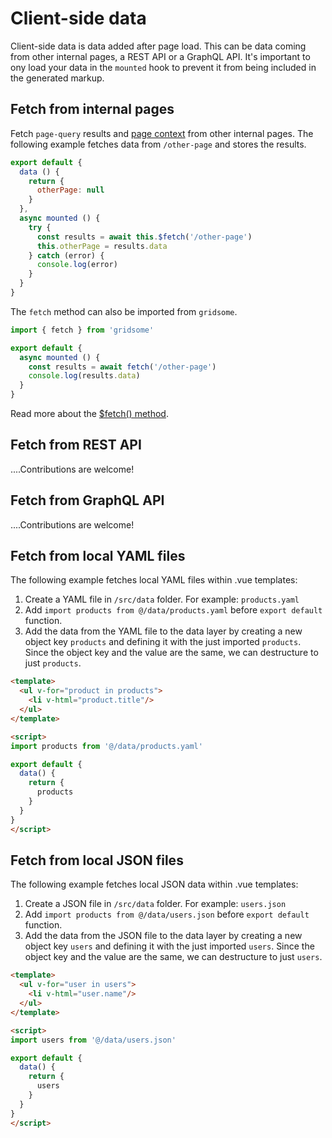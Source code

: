 # Client-side data

Client-side data is data added after page load. This can be data coming from other internal pages, a REST API or a GraphQL API. It's important to ony load your data in the `mounted` hook to prevent it from being included in the generated markup.

## Fetch from internal pages

Fetch `page-query` results and [page context](/docs/pages-api#the-page-context) from other internal pages. The following example fetches data from `/other-page` and stores the results.

```js
export default {
  data () {
    return {
      otherPage: null
    }
  },
  async mounted () {
    try {
      const results = await this.$fetch('/other-page')
      this.otherPage = results.data
    } catch (error) {
      console.log(error)
    }
  }
}
```

The `fetch` method can also be imported from `gridsome`.

```js
import { fetch } from 'gridsome'

export default {
  async mounted () {
    const results = await fetch('/other-page')
    console.log(results.data)
  }
}
```

Read more about the [$fetch() method](/docs/client-api#fetchpath).

## Fetch from REST API

....Contributions are welcome!

## Fetch from GraphQL API

....Contributions are welcome!

## Fetch from local YAML files

The following example fetches local YAML files within .vue templates:

1. Create a YAML file in `/src/data` folder. For example: `products.yaml`
2. Add `import products from @/data/products.yaml` before `export default` function.
3. Add the data from the YAML file to the data layer by creating a new object key `products` and defining it with the just imported `products`. Since the object key and the value are the same, we can destructure to just `products`.

```html
<template>
  <ul v-for="product in products">
    <li v-html="product.title"/>
  </ul>
</template>

<script>
import products from '@/data/products.yaml'

export default {
  data() {
    return {
      products
    }
  }
}
</script>
```

## Fetch from local JSON files

The following example fetches local JSON data within .vue templates:

1. Create a JSON file in `/src/data` folder. For example: `users.json`
2. Add `import products from @/data/users.json` before `export default` function.
3. Add the data from the JSON file to the data layer by creating a new object key `users` and defining it with the just imported `users`. Since the object key and the value are the same, we can destructure to just `users`.

```html
<template>
  <ul v-for="user in users">
    <li v-html="user.name"/>
  </ul>
</template>

<script>
import users from '@/data/users.json'

export default {
  data() {
    return {
      users
    }
  }
}
</script>
```
